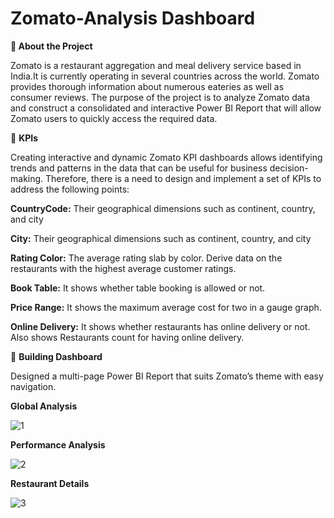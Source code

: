 # Zomato-Analysis Dashboard

**🔹 About the Project**

Zomato is a restaurant aggregation and meal delivery service based in India.It is currently operating in several countries across the world. Zomato provides thorough 
information about numerous eateries as well as consumer reviews. The purpose of the project is to analyze Zomato data and construct a consolidated and interactive Power BI Report that will allow Zomato users to quickly access the required data.

🔸 **KPIs**

Creating interactive and dynamic Zomato KPI dashboards allows identifying trends and patterns in the data that can be useful for business decision-making. Therefore, there is a need to design and implement a set of KPIs to address the following points:

**CountryCode:** Their geographical dimensions such as continent, country, and city

**City:** Their geographical dimensions such as continent, country, and city

**Rating Color:** The average rating slab by color. Derive data on the restaurants with the highest average customer ratings.

**Book Table:** It shows whether table booking is allowed or not. 

**Price Range:** It shows the maximum average cost for two in a gauge graph.

**Online Delivery:**  It shows whether restaurants has online delivery or not. Also shows Restaurants count for having online delivery.



🔹 **Building Dashboard**

Designed a multi-page Power BI Report that suits Zomato’s theme with easy navigation.

**Global Analysis**

![1](https://github.com/nidhidivecha/Zomato-Analysis/assets/54711762/0f364ad2-b069-4d9e-b205-c89e5f2ef07e)


**Performance Analysis**

![2](https://github.com/nidhidivecha/Zomato-Analysis/assets/54711762/eec3c3aa-fee1-47b6-b2ef-c9f727670f2e)

**Restaurant Details**

![3](https://github.com/nidhidivecha/Zomato-Analysis/assets/54711762/88a462da-c95e-47ec-80be-5d39aece46fd)



